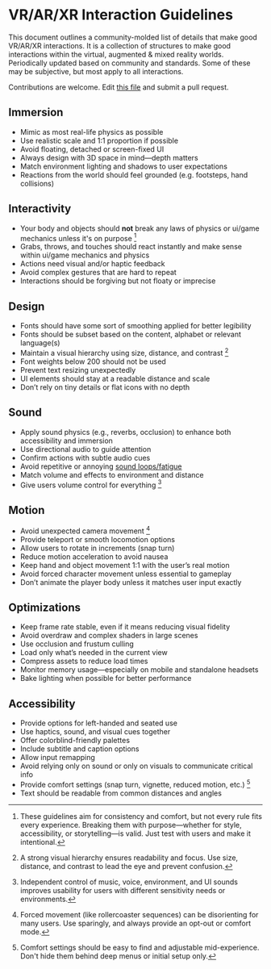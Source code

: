 # VR/AR/XR Interaction Guidelines

This document outlines a community-molded list of details that make good VR/AR/XR interactions. It is a collection of structures to make good interactions within the virtual, augmented & mixed reality worlds. Periodically updated based on community and standards. Some of these may be subjective, but most apply to all interactions.

Contributions are welcome. Edit [this file](README.md) and submit a pull request.

## Immersion

- Mimic as most real-life physics as possible
- Use realistic scale and 1:1 proportion if possible
- Avoid floating, detached or screen-fixed UI
- Always design with 3D space in mind—depth matters
- Match environment lighting and shadows to user expectations
- Reactions from the world should feel grounded (e.g. footsteps, hand collisions)

## Interactivity

- Your body and objects should **not** break any laws of physics or ui/game mechanics unless it's on purpose [^1]
- Grabs, throws, and touches should react instantly and make sense within ui/game mechanics and physics
- Actions need visual and/or haptic feedback
- Avoid complex gestures that are hard to repeat
- Interactions should be forgiving but not floaty or imprecise

## Design

- Fonts should have some sort of smoothing applied for better legibility
- Fonts should be subset based on the content, alphabet or relevant language(s)
- Maintain a visual hierarchy using size, distance, and contrast [^2]
- Font weights below 200 should not be used
- Prevent text resizing unexpectedly
- UI elements should stay at a readable distance and scale
- Don’t rely on tiny details or flat icons with no depth

## Sound

- Apply sound physics (e.g., reverbs, occlusion) to enhance both accessibility and immersion
- Use directional audio to guide attention
- Confirm actions with subtle audio cues
- Avoid repetitive or annoying [sound loops/fatigue](https://www.youtube.com/watch?v=GNzUFyuZtWM)
- Match volume and effects to environment and distance
- Give users volume control for everything [^3]

## Motion

- Avoid unexpected camera movement [^4]
- Provide teleport or smooth locomotion options
- Allow users to rotate in increments (snap turn)
- Reduce motion acceleration to avoid nausea
- Keep hand and object movement 1:1 with the user’s real motion
- Avoid forced character movement unless essential to gameplay
- Don’t animate the player body unless it matches user input exactly

## Optimizations

- Keep frame rate stable, even if it means reducing visual fidelity
- Avoid overdraw and complex shaders in large scenes
- Use occlusion and frustum culling
- Load only what’s needed in the current view
- Compress assets to reduce load times
- Monitor memory usage—especially on mobile and standalone headsets
- Bake lighting when possible for better performance

## Accessibility

- Provide options for left-handed and seated use
- Use haptics, sound, and visual cues together
- Offer colorblind-friendly palettes
- Include subtitle and caption options
- Allow input remapping
- Avoid relying only on sound or only on visuals to communicate critical info
- Provide comfort settings (snap turn, vignette, reduced motion, etc.) [^5]
- Text should be readable from common distances and angles

[^1]: These guidelines aim for consistency and comfort, but not every rule fits every experience. Breaking them with purpose—whether for style, accessibility, or storytelling—is valid. Just test with users and make it intentional.
[^2]: A strong visual hierarchy ensures readability and focus. Use size, distance, and contrast to lead the eye and prevent confusion.
[^3]: Independent control of music, voice, environment, and UI sounds improves usability for users with different sensitivity needs or environments.
[^4]: Forced movement (like rollercoaster sequences) can be disorienting for many users. Use sparingly, and always provide an opt-out or comfort mode.
[^5]: Comfort settings should be easy to find and adjustable mid-experience. Don't hide them behind deep menus or initial setup only.
